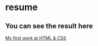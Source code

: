 # resume

## You can see the result here

[My first work at HTML & CSS](https://av-vartan.github.io/resume/)
